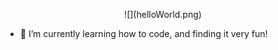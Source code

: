 <p align="center">![](helloWorld.png)</p>

- 🌱 I’m currently learning how to code, and finding it very fun!


